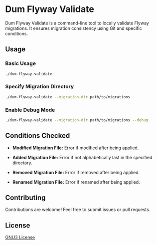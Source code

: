 # Dum Flyway Validate

Dum Flyway Validate is a command-line tool to locally validate Flyway migrations. It ensures migration consistency using Git and specific conditions.

## Usage

### Basic Usage

```bash
./dum-flyway-validate
```

### Specify Migration Directory

```bash
./dum-flyway-validate --migration-dir path/to/migrations
```

### Enable Debug Mode

```bash
./dum-flyway-validate --migration-dir path/to/migrations --debug
```

## Conditions Checked

- **Modified Migration File:** Error if modified after being applied.

- **Added Migration File:** Error if not alphabetically last in the specified directory.

- **Removed Migration File:** Error if removed after being applied.

- **Renamed Migration File:** Error if renamed after being applied.

## Contributing

Contributions are welcome! Feel free to submit issues or pull requests.

## License

[GNU3 License](LICENSE)

